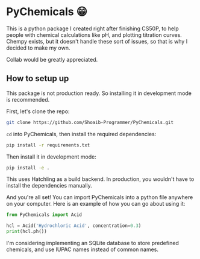 # PyChemicals 😁

This is a python package I created right after finishing CS50P, to help people with chemical calculations like pH, and plotting titration curves. Chempy exists, but it doesn't
handle these sort of issues, so that is why I decided to make my own.

Collab would be greatly appreciated.

## How to setup up
This package is not production ready. So installing it in development mode is recommended.

First, let's clone the repo:
```bash
git clone https://github.com/Shoaib-Programmer/PyChemicals.git
```

`cd` into PyChemicals, then install the required dependencies:
```bash
pip install -r requirements.txt
```

Then install it in development mode:
```bash
pip install -e .
```

This uses Hatchling as a build backend. In production, you wouldn't have to install the dependencies manually.

And you're all set! You can import PyChemicals into a python file anywhere on your computer. Here is an example of how you can go about using it:
```python
from PyChemicals import Acid

hcl = Acid('Hydrochloric Acid', concentration=0.3)
print(hcl.ph())
```

I'm considering implementing an SQLite database to store predefined chemicals, and use IUPAC names instead of common names.
